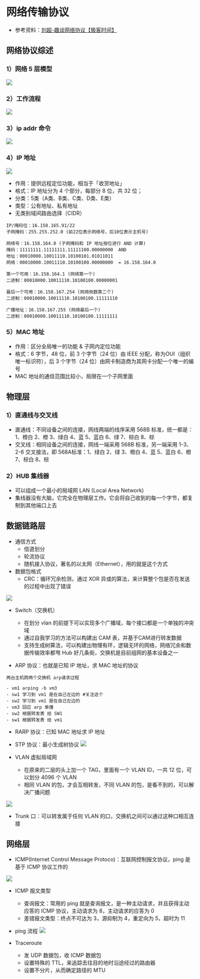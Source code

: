 # 网络传输协议
- 参考资料：[刘超-趣谈网络协议【极客时间】](https://time.geekbang.org/column/intro/85)

## 网络协议综述

### 1）网络 5 层模型
![](http://images.intflag.com/protocol001.jpg)

### 2）工作流程
![](http://images.intflag.com/protocol002.jpg)

### 3）ip addr 命令
![](http://images.intflag.com/protocol004.jpg)

### 4）IP 地址
![](http://images.intflag.com/protocol003.jpg)
- 作用：提供远程定位功能，相当于「收货地址」
- 格式：IP 地址分为 4 个部分，每部分 8 位，共 32 位；
- 分类：5类（A类、B类、C类、D类、E类）
- 类型：公有地址、私有地址
- 无类别域间路由选择（CIDR）

```
IP/掩码位：16.158.165.91/22
子网掩码：255.255.252.0 (前22位表示网络号，后10位表示主机号)

网络号：16.158.164.0 (子网掩码和 IP 地址按位进行 AND 计算)
掩码：11111111.11111111.11111100.00000000  AND
地址：00010000.‬10011110.‭10100101‬.‭01011011‬
网络：00010000.10011110.10100100.00000000  = 16.158.164.0

第一个可用：16.158.164.1 (网络第一个)
二进制：00010000.10011110.10100100.00000001

最后一个可用：16.158.167.254 (网络倒数第二个)
二进制：00010000.10011110.10100100.11111110

广播地址：16.158.167.255 (网络最后一个)
二进制：00010000.10011110.10100100.11111111
```

### 5）MAC 地址
- 作用：区分全局唯一的功能 & 子网内定位功能
- 格式：6 字节，48 位，前 3 个字节（24 位）由 IEEE 分配，称为OUI（组织唯一标识符），后 3 个字节（24 位）由网卡制造商为其网卡分配一个唯一的编号
- MAC 地址的通信范围比较小，局限在一个子网里面

## 物理层

### 1）直通线与交叉线
- 直通线：不同设备之间的连接，网线两端的线序采用 568B 标准，统一都是：1、橙白 2、橙 3、绿白 4、蓝 5、蓝白 6、绿 7、棕白 8、棕
- 交叉线：相同设备之间的连接，网线一端采用 568B 标准，另一端采用 1-3、2-6 交叉接法，即 568A标准：1、绿白 2、绿 3、橙白 4、蓝 5、蓝白 6、橙 7、棕白 8、棕

### 2）HUB 集线器
- 可以组成一个最小的局域网 LAN (Local Area Network)
- 集线器没有大脑，它完全在物理层工作。它会将自己收到的每一个字节，都复制到其他端口上去

## 数据链路层
- 通信方式
    - 信道划分
    - 轮流协议
    - 随机接入协议，著名的以太网（Ethernet），用的就是这个方式
- 数据包格式
    - CRC：循环冗余检测，通过 XOR 异或的算法，来计算整个包是否在发送的过程中出现了错误

![](http://images.intflag.com/protocol005.jpg)

- Switch（交换机）
    - 在划分 vlan 的前提下可以实现多个广播域，每个接口都是一个单独的冲突域
    - 通过自我学习的方法可以构建出 CAM 表，并基于CAM进行转发数据
    - 支持生成树算法，可以构建出物理有环，逻辑无环的网络，网络冗余和数据传输效率都甩 Hub 好几条街，交换机是目前组网的基本设备之一

- ARP 协议：也就是已知 IP 地址，求 MAC 地址的协议

```
两台主机跨两个交换机 arp请求过程

- vm1 arping -b vm3
- sw1 学习到 vm1 是在自己左边的 #关注这个
- sw2 学习到 vm1 是在自己左边的
- vm3 回应 arp 单播
- sw2 根据转发表 给 SW1
- sw1 根据转发表 给 vm1
```
- RARP 协议：已知 MAC 地址求 IP 地址
- STP 协议：最小生成树协议
![](http://images.intflag.com/protocol006.jpg)

- VLAN 虚拟局域网
    - 在原来的二层的头上加一个 TAG，里面有一个 VLAN ID，一共 12 位，可以划分 4096 个 VLAN
    - 相同 VLAN 的包，才会互相转发，不同 VLAN 的包，是看不到的，可以解决广播问题

![](http://images.intflag.com/protocol007.jpg)

- Trunk 口：可以转发属于任何 VLAN 的口，交换机之间可以通过这种口相互连接

## 网络层
- ICMP(Internet Control Message Protoco)：互联网控制报文协议，ping 是基于 ICMP 协议工作的

![](http://images.intflag.com/protocol008.jpg)

- ICMP 报文类型
    - 查询报文：常用的 ping 就是查询报文，是一种主动请求，并且获得主动应答的 ICMP 协议，主动请求为 8，主动请求的应答为 0
    - 差错报文类型：终点不可达为 3，源抑制为 4，重定向为 5，超时为 11

- ping 流程
![](http://images.intflag.com/protocol009.jpg)

- Traceroute
    - 发 UDP 数据包，收 ICMP 数据包
    - 设置特殊的 TTL，来追踪去往目的地时沿途经过的路由器
    - 设置不分片，从而确定路径的 MTU

